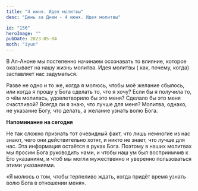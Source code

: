 ```yaml
---
title: "4 июня. Идея молитвы"
desc: "День за Днем - 4 июня. Идея молитвы"

id: "156"
heroImage: ""
pubDate: 2023-05-04
moth: "iyun"
---
```


В Ал-Аноне мы постепенно начинаем осознавать то влияние, которое оказывает на
нашу жизнь молитва. Идея молитвы ( как, почему, когда) заставляет нас
задуматься.

Разве не одно и то же, когда я молюсь, чтобы моё желание сбылось, или когда я
прошу у Бога сделать то, что я хочу? Если бы я получила то, о чём молилась,
удовлетворило бы это меня? Сделало бы это меня счастливой? Всегда ли я знаю,
что лучше для меня? Молитва, однако, не указание Богу, что делать, а желание
узнать волю Бога.

**Напоминание на сегодня**

Не так сложно признать тот очевидный факт, что лишь немногие из нас знают,
чего они действительно хотят, и никто не знает, что лучше для нас. Эта
информация остаётся в руках Бога. Поэтому в наших молитвах мы просим Бога
руководить нами, и чтобы наш ум был восприимчив к Его указаниям, и чтоб мы
могли мужественно и уверенно пользоваться этими указаниями.

«Я молюсь о том, чтобы терпеливо ждать, когда придёт время узнать волю Бога в
отношении меня».
